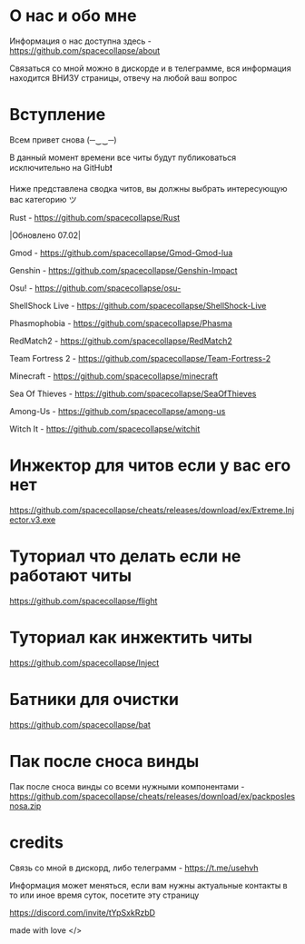 # О нас и обо мне

Информация о нас доступна здесь - https://github.com/spacecollapse/about 

Связаться со мной можно в дискорде и в телеграмме, вся информация находится ВНИЗУ страницы, отвечу на любой ваш вопрос

# Вступление

Всем привет снова (─‿‿─)

В данный момент времени все читы будут публиковаться исключительно на GitHub❗

Ниже представлена сводка читов, вы должны выбрать интересующую вас категорию ツ 

Rust - https://github.com/spacecollapse/Rust 

|Обновлено 07.02|

Gmod - https://github.com/spacecollapse/Gmod-Gmod-lua

Genshin - https://github.com/spacecollapse/Genshin-Impact

Osu! - https://github.com/spacecollapse/osu-

ShellShock Live - https://github.com/spacecollapse/ShellShock-Live

Phasmophobia - https://github.com/spacecollapse/Phasma

RedMatch2 - https://github.com/spacecollapse/RedMatch2

Team Fortress 2 - https://github.com/spacecollapse/Team-Fortress-2

Minecraft - https://github.com/spacecollapse/minecraft

Sea Of Thieves - https://github.com/spacecollapse/SeaOfThieves

Among-Us - https://github.com/spacecollapse/among-us

Witch It - https://github.com/spacecollapse/witchit


# Инжектор для читов если у вас его нет
https://github.com/spacecollapse/cheats/releases/download/ex/Extreme.Injector.v3.exe

# Туториал что делать если не работают читы 
https://github.com/spacecollapse/flight

# Туториал как инжектить читы
https://github.com/spacecollapse/Inject

# Батники для очистки
https://github.com/spacecollapse/bat

# Пак после сноса винды

Пак после сноса винды со всеми нужными компонентами - https://github.com/spacecollapse/cheats/releases/download/ex/packposlesnosa.zip

# credits
Связь со мной в дискорд, либо телеграмм - https://t.me/usehvh

Информация может меняться, если вам нужны актуальные контакты в то или иное время суток, посетите эту страницу

https://discord.com/invite/tYpSxkRzbD

made with love </>

